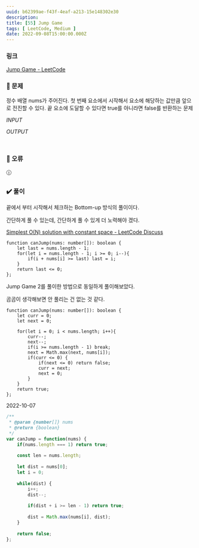 ```yaml
---
uuid: b62399ae-f43f-4eaf-a213-15e148302e30
description: 
title: [55] Jump Game
tags: [ LeetCode, Medium ]
date: 2022-09-08T15:00:00.000Z
---
```








### 링크

[Jump Game - LeetCode](https://leetcode.com/problems/jump-game/)

### 📝 문제

정수 배열 nums가 주어진다. 첫 번째 요소에서 시작해서 요소에 해당하는 값만큼 앞으로 전진할 수 있다. 끝 요소에 도달할 수 있다면 true를 아니라면 false를 반환하는 문제

*INPUT*

*OUTPUT*

```jsx

```

```jsx

```

### 🚨 오류

<aside>
🕧

</aside>

### ✔️ 풀이

끝에서 부터 시작해서 체크하는 Bottom-up 방식의 풀이이다.

간단하게 풀 수 있는데, 간단하게 풀 수 있게 더 노력해야 겠다.

[Simplest O(N) solution with constant space - LeetCode Discuss](https://leetcode.com/problems/jump-game/discuss/20900/Simplest-O(N)-solution-with-constant-space)

```tsx
function canJump(nums: number[]): boolean {
    let last = nums.length - 1;
    for(let i = nums.length - 1; i >= 0; i--){
        if(i + nums[i] >= last) last = i;
    }
    return last <= 0;
};
```

Jump Game 2를 풀이한 방법으로 동일하게 풀이해보았다.

곰곰이 생각해보면 안 풀리는 건 없는 것 같다.

```tsx
function canJump(nums: number[]): boolean {
    let curr = 0;
    let next = 0;
    
    for(let i = 0; i < nums.length; i++){
        curr--;
        next--;
        if(i >= nums.length - 1) break;
        next = Math.max(next, nums[i]);
        if(curr <= 0) {
            if(next <= 0) return false;
            curr = next;
            next = 0;
        }
    }
    return true;
};
```

2022-10-07

```jsx
/**
 * @param {number[]} nums
 * @return {boolean}
 */
var canJump = function(nums) {
    if(nums.length === 1) return true;
    
    const len = nums.length;
    
    let dist = nums[0];
    let i = 0;
    
    while(dist) {
        i++;
        dist--;
        
        if(dist + i >= len - 1) return true;
        
        dist = Math.max(nums[i], dist);
    }
    
    return false;
};
```